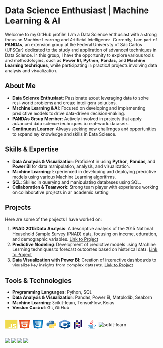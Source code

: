 # Data Science Enthusiast | Machine Learning & AI

Welcome to my GitHub profile! I am a Data Science enthusiast with a strong focus on Machine Learning and Artificial Intelligence. Currently, I am part of **PANDAs**, an extension group at the Federal University of São Carlos (UFSCar) dedicated to the study and application of advanced techniques in Data Science. In this group, I have the opportunity to explore various tools and methodologies, such as **Power BI**, **Python**, **Pandas**, and **Machine Learning techniques**, while participating in practical projects involving data analysis and visualization.

## About Me

- **Data Science Enthusiast**: Passionate about leveraging data to solve real-world problems and create intelligent solutions.
- **Machine Learning & AI**: Focused on developing and implementing predictive models to drive data-driven decision-making.
- **PANDAs Group Member**: Actively involved in projects that apply advanced data science techniques to real-world datasets.
- **Continuous Learner**: Always seeking new challenges and opportunities to expand my knowledge and skills in Data Science.

## Skills & Expertise

- **Data Analysis & Visualization**: Proficient in using **Python**, **Pandas**, and **Power BI** for data manipulation, analysis, and visualization.
- **Machine Learning**: Experienced in developing and deploying predictive models using various Machine Learning algorithms.
- **SQL**: Skilled in querying and manipulating databases using SQL.
- **Collaboration & Teamwork**: Strong team player with experience working on collaborative projects in an academic setting.

## Projects

Here are some of the projects I have worked on:

1. **PNAD 2015 Data Analysis**: A descriptive analysis of the 2015 National Household Sample Survey (PNAD) data, focusing on income, education, and demographic variables. [Link to Project](#)
2. **Predictive Modeling**: Development of predictive models using Machine Learning techniques to forecast outcomes based on historical data. [Link to Project](#)
3. **Data Visualization with Power BI**: Creation of interactive dashboards to visualize key insights from complex datasets. [Link to Project](#)

## Tools & Technologies

- **Programming Languages**: Python, SQL
- **Data Analysis & Visualization**: Pandas, Power BI, Matplotlib, Seaborn
- **Machine Learning**: Scikit-learn, TensorFlow, Keras
- **Version Control**: Git, GitHub


<div style="display: inline_block"><br>
  <img align="center" alt="Rafa-Js" height="30" width="40" src="https://raw.githubusercontent.com/devicons/devicon/master/icons/javascript/javascript-plain.svg">
  <img align="center" alt="Rafa-HTML" height="30" width="40" src="https://raw.githubusercontent.com/devicons/devicon/master/icons/html5/html5-original.svg">
  <img align="center" alt="Rafa-CSS" height="30" width="40" src="https://raw.githubusercontent.com/devicons/devicon/master/icons/css3/css3-original.svg">
  <img align="center" alt="Rafa-Python" height="30" width="40" src="https://raw.githubusercontent.com/devicons/devicon/master/icons/python/python-original.svg">
  <img align="center" alt="C++" height="30" width="40" src="https://raw.githubusercontent.com/devicons/devicon/master/icons/cplusplus/cplusplus-original.svg">
  <img align="center" alt="Pandas" height="30" width="40" src="https://raw.githubusercontent.com/devicons/devicon/master/icons/pandas/pandas-original.svg">
  <img align="center" alt="Java" height="30" width="40" src="https://raw.githubusercontent.com/devicons/devicon/master/icons/java/java-original.svg">
  <img align="center" alt="scikit-learn" height="30" width="40" src="https://raw.githubusercontent.com/scikit-learn/scikit-learn/main/doc/logos/scikit-learn-logo.png">

</div>

  ##
  
<div> 
  <a href="https://instagram.com/renato_df8" target="_blank"><img src="https://img.shields.io/badge/-Instagram-%23E4405F?style=for-the-badge&logo=instagram&logoColor=white" target="_blank"></a>
 <a href="https://discord.gg/jooj3904" target="_blank"><img src="https://img.shields.io/badge/Discord-7289DA?style=for-the-badge&logo=discord&logoColor=white" target="_blank"></a> 
  <a href = "mailto:renatodfcampos7@gmail.com"><img src="https://img.shields.io/badge/-Gmail-%23333?style=for-the-badge&logo=gmail&logoColor=white" target="_blank"></a>
  <a href="www.linkedin.com/in/renato-dias-dev" target="_blank"><img src="https://img.shields.io/badge/-LinkedIn-%230077B5?style=for-the-badge&logo=linkedin&logoColor=white" target="_blank"></a> 
   
</div>
